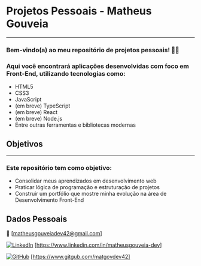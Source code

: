 # Projetos Pessoais - Matheus Gouveia
-----------------------------------------------------
### Bem-vindo(a) ao meu repositório de projetos pessoais! 👨‍💻  
### Aqui você encontrará aplicações desenvolvidas com foco em **Front-End**, utilizando tecnologias como:
- HTML5
- CSS3
- JavaScript
- (em breve) TypeScript
- (em breve) React
- (em breve) Node.js
- Entre outras ferramentas e bibliotecas modernas

## Objetivos
---------------------------------------------------
### Este repositório tem como objetivo:
- Consolidar meus aprendizados em desenvolvimento web
- Praticar lógica de programação e estruturação de projetos
- Construir um portfólio que mostre minha evolução na área de Desenvolvimento Front-End

## Dados Pessoais

📧 [matheusgouveiadev42@gmail.com]

[![LinkedIn](https://img.shields.io/badge/LinkedIn-blue?style=flat&logo=linkedin)](https://www.linkedin.com/in/seu-usuario) 
 [https://www.linkedin.com/in/matheusgouveia-dev]
 
 [![GitHub](https://img.shields.io/badge/GitHub-000?style=flat&logo=github&logoColor=white)](https://github.com/seu-usuario)
  [https://www.gitgub.com/matgovdev42]


